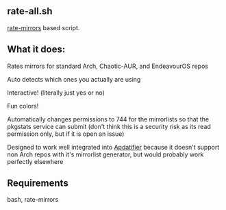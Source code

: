 ## rate-all.sh
[rate-mirrors](https://github.com/westandskif/rate-mirrors) based script.
## What it does:
Rates mirrors for standard Arch, Chaotic-AUR, and EndeavourOS repos

Auto detects which ones you actually are using

Interactive! (literally just yes or no)

Fun colors!

Automatically changes permissions to 744 for the mirrorlists so that the pkgstats service can submit (don't think this is a security risk as its read permission only, but if it is open an issue)

Designed to work well integrated into [Apdatifier](https://github.com/exequtic/apdatifier) because it doesn't support non Arch repos with it's mirrorlist generator, but would probably work perfectly elsewhere
## Requirements
bash, rate-mirrors

